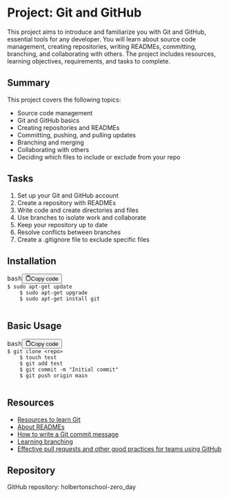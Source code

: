 <div class="markdown prose w-full break-words dark:prose-invert light">
    <h1>Project: Git and GitHub</h1>
    <p>This project aims to introduce and familiarize you with Git and GitHub, essential tools for any developer. You
        will learn about source code management, creating repositories, writing READMEs, committing, branching, and
        collaborating with others. The project includes resources, learning objectives, requirements, and tasks to
        complete.</p>
    <h2>Summary</h2>
    <p>This project covers the following topics:</p>
    <ul>
        <li>Source code management</li>
        <li>Git and GitHub basics</li>
        <li>Creating repositories and READMEs</li>
        <li>Committing, pushing, and pulling updates</li>
        <li>Branching and merging</li>
        <li>Collaborating with others</li>
        <li>Deciding which files to include or exclude from your repo</li>
    </ul>
    <h2>Tasks</h2>
    <ol>
        <li>Set up your Git and GitHub account</li>
        <li>Create a repository with READMEs</li>
        <li>Write code and create directories and files</li>
        <li>Use branches to isolate work and collaborate</li>
        <li>Keep your repository up to date</li>
        <li>Resolve conflicts between branches</li>
        <li>Create a .gitignore file to exclude specific files</li>
    </ol>
    <h2>Installation</h2>
    <pre><div class="bg-black rounded-md mb-4"><div class="flex items-center relative text-gray-200 bg-gray-800 px-4 py-2 text-xs font-sans justify-between rounded-t-md"><span>bash</span><button class="flex ml-auto gap-2"><svg stroke="currentColor" fill="none" stroke-width="2" viewBox="0 0 24 24" stroke-linecap="round" stroke-linejoin="round" class="h-4 w-4" height="1em" width="1em" xmlns="http://www.w3.org/2000/svg"><path d="M16 4h2a2 2 0 0 1 2 2v14a2 2 0 0 1-2 2H6a2 2 0 0 1-2-2V6a2 2 0 0 1 2-2h2"></path><rect x="8" y="2" width="8" height="4" rx="1" ry="1"></rect></svg>Copy code</button></div><div class="p-4 overflow-y-auto"><code class="!whitespace-pre hljs language-bash">$ sudo apt-get update
    $ sudo apt-get upgrade
    $ sudo apt-get install git
    </code></div></div></pre>
    <h2>Basic Usage</h2>
    <pre><div class="bg-black rounded-md mb-4"><div class="flex items-center relative text-gray-200 bg-gray-800 px-4 py-2 text-xs font-sans justify-between rounded-t-md"><span>bash</span><button class="flex ml-auto gap-2"><svg stroke="currentColor" fill="none" stroke-width="2" viewBox="0 0 24 24" stroke-linecap="round" stroke-linejoin="round" class="h-4 w-4" height="1em" width="1em" xmlns="http://www.w3.org/2000/svg"><path d="M16 4h2a2 2 0 0 1 2 2v14a2 2 0 0 1-2 2H6a2 2 0 0 1-2-2V6a2 2 0 0 1 2-2h2"></path><rect x="8" y="2" width="8" height="4" rx="1" ry="1"></rect></svg>Copy code</button></div><div class="p-4 overflow-y-auto"><code class="!whitespace-pre hljs language-bash">$ git <span class="hljs-built_in">clone</span> &lt;repo&gt;
    $ <span class="hljs-built_in">touch</span> <span class="hljs-built_in">test</span>
    $ git add <span class="hljs-built_in">test</span>
    $ git commit -m <span class="hljs-string">"Initial commit"</span>
    $ git push origin main
    </code></div></div></pre>
    <h2>Resources</h2>
    <ul>
        <li><a href="https://help.github.com/articles/git-and-github-learning-resources/" target="_new">Resources to
                learn Git</a></li>
        <li><a href="https://help.github.com/articles/about-readmes/" target="_new">About READMEs</a></li>
        <li><a href="https://chris.beams.io/posts/git-commit/" target="_new">How to write a Git commit message</a></li>
        <li><a href="https://learngitbranching.js.org/" target="_new">Learning branching</a></li>
        <li><a href="https://codeinthehole.com/tips/pull-requests-and-other-good-practices-for-teams-using-github/"
                target="_new">Effective pull requests and other good practices for teams using GitHub</a></li>
    </ul>
    <h2>Repository</h2>
    <p>GitHub repository: holbertonschool-zero_day</p>
</div>